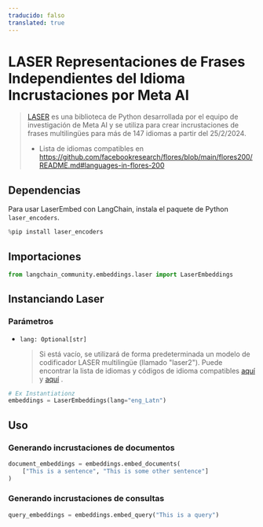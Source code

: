 ```yaml
---
traducido: falso
translated: true
---
```


# LASER Representaciones de Frases Independientes del Idioma Incrustaciones por Meta AI

>[LASER](https://github.com/facebookresearch/LASER/) es una biblioteca de Python desarrollada por el equipo de investigación de Meta AI y se utiliza para crear incrustaciones de frases multilingües para más de 147 idiomas a partir del 25/2/2024.
>- Lista de idiomas compatibles en https://github.com/facebookresearch/flores/blob/main/flores200/README.md#languages-in-flores-200

## Dependencias

Para usar LaserEmbed con LangChain, instala el paquete de Python `laser_encoders`.

```python
%pip install laser_encoders
```

## Importaciones

```python
from langchain_community.embeddings.laser import LaserEmbeddings
```

## Instanciando Laser

### Parámetros

- `lang: Optional[str]`
    >Si está vacío, se utilizará de forma predeterminada
    un modelo de codificador LASER multilingüe (llamado "laser2").
    Puede encontrar la lista de idiomas y códigos de idioma compatibles [aquí](https://github.com/facebookresearch/flores/blob/main/flores200/README.md#languages-in-flores-200)
    y [aquí](https://github.com/facebookresearch/LASER/blob/main/laser_encoders/language_list.py)
.

```python
# Ex Instantiationz
embeddings = LaserEmbeddings(lang="eng_Latn")
```

## Uso

### Generando incrustaciones de documentos

```python
document_embeddings = embeddings.embed_documents(
    ["This is a sentence", "This is some other sentence"]
)
```

### Generando incrustaciones de consultas

```python
query_embeddings = embeddings.embed_query("This is a query")
```
